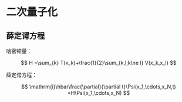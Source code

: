 # 二次量子化

## 薛定谔方程

哈密顿量：

$$
H
=\sum_{k} T(x_k)+\frac{1}{2}\sum_{k,l;k\ne l} V(x_k,x_l)
$$

薛定谔方程：

$$
\mathrm{i}\hbar\frac{\partial}{\partial t}\Psi(x_1,\cdots,x_N,t)
=H\Psi(x_1,\cdots,x_N)
$$

#


